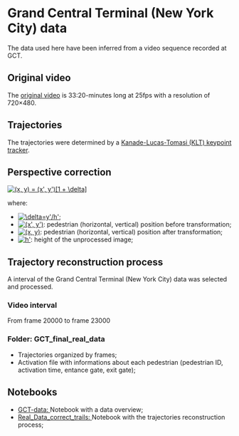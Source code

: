 # Grand Central Terminal (New York City) data

The data used here have been inferred from a video sequence recorded at GCT. 

## Original video 
The [original video](http://www.ee.cuhk.edu.hk/~xgwang/grandcentral.html) is 33:20-minutes  long  at  25fps  with  a  resolution  of 720×480.


## Trajectories
The  trajectories  were determined by a [Kanade-Lucas-Tomasi (KLT) keypoint tracker](http://cygnus-x1.cs.duke.edu/courses/spring06/cps296.1/handouts/lucas_kanade.pdf).

## Perspective correction
<a href="https://www.codecogs.com/eqnedit.php?latex=(x,&space;y)&space;=&space;(x',&space;y')[1&space;&plus;&space;\delta]" target="_blank"><img src="https://latex.codecogs.com/svg.latex?(x,&space;y)&space;=&space;(x',&space;y')[1&space;&plus;&space;\delta]" title="(x, y) = (x', y')[1 + \delta]" /></a>

where:

* <a href="https://www.codecogs.com/eqnedit.php?latex=\inline&space;\delta=y'/h'" target="_blank"><img src="https://latex.codecogs.com/svg.latex?\inline&space;\delta=y'/h'" title="\delta=y'/h'" /></a>;
* <a href="https://www.codecogs.com/eqnedit.php?latex=\inline&space;(x',&space;y')" target="_blank"><img src="https://latex.codecogs.com/svg.latex?\inline&space;(x',&space;y')" title="(x', y')" /></a>: pedestrian (horizontal, vertical) position before transformation;
* <a href="https://www.codecogs.com/eqnedit.php?latex=\inline&space;(x,&space;y)" target="_blank"><img src="https://latex.codecogs.com/svg.latex?\inline&space;(x,&space;y)" title="(x, y)" /></a>: pedestrian (horizontal, vertical) position after transformation;
* <a href="https://www.codecogs.com/eqnedit.php?latex=\inline&space;h'" target="_blank"><img src="https://latex.codecogs.com/svg.latex?\inline&space;h'" title="h'" /></a>: height of the unprocessed image;


## Trajectory reconstruction process
A interval of the Grand Central Terminal (New York City) data was selected and processed.

### Video interval
From frame 20000 to frame 23000

### Folder: GCT_final_real_data
* Trajectories organized by frames;
* Activation file with informations about each pedestrian (pedestrian ID, activation time, entance gate, exit gate);

## Notebooks

* [GCT-data: ](GCT-data.ipynb) Notebook with a data overview;
* [Real_Data_correct_trails: ](Real_Data_correct_trails.ipynb) Notebook with the trajectories reconstruction process;